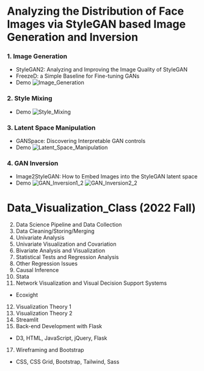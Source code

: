 # Analyzing the Distribution of Face Images via StyleGAN based Image Generation and Inversion

### 1. Image Generation
- StyleGAN2: Analyzing and Improving the Image Quality of StyleGAN
- FreezeD: a Simple Baseline for Fine-tuning GANs
- Demo
![Image_Generation](https://user-images.githubusercontent.com/67060797/205795471-1961f24d-5642-4a98-8e22-e4f8327a2a6e.gif)

### 2. Style Mixing
- Demo
![Style_Mixing](https://user-images.githubusercontent.com/67060797/205796796-58fffcd0-c635-4a32-87c3-1d5a55faf92f.gif)

### 3. Latent Space Manipulation
- GANSpace: Discovering Interpretable GAN controls
- Demo
![Latent_Space_Manipulation](https://user-images.githubusercontent.com/67060797/205796810-ea37e5c8-b79f-41dd-9faa-7c14d2b10965.gif)

### 4. GAN Inversion
- Image2StyleGAN: How to Embed Images into the StyleGAN latent space
- Demo
![GAN_Inversion1_2](https://user-images.githubusercontent.com/67060797/205804047-f01639f1-e7e1-46f1-b5c9-9696a074e896.gif)
![GAN_Inversion2_2](https://user-images.githubusercontent.com/67060797/205804061-606d2921-f4f9-4bca-9d6c-709c7f308482.gif)

# Data_Visualization_Class (2022 Fall)

2. Data Science Pipeline and Data Collection
3. Data Cleaning/Storing/Merging
4. Univariate Analysis
5. Univariate Visualization and Covariation
6. Bivariate Analysis and Visualization
7. Statistical Tests and Regression Analysis
8. Other Regression Issues
9. Causal Inference
10. Stata
11. Network Visualization and Visual Decision Support Systems
- Ecoxight
12. Visualization Theory 1
13. Visualization Theory 2
15. Streamlit
16. Back-end Development with Flask
- D3, HTML, JavaScript, jQuery, Flask
17. Wireframing and Bootstrap
- CSS, CSS Grid, Bootstrap, Tailwind, Sass
